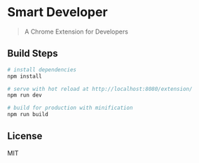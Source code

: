 # Smart Developer

> A Chrome Extension for Developers

## Build Steps

``` bash
# install dependencies
npm install

# serve with hot reload at http://localhost:8080/extension/
npm run dev

# build for production with minification
npm run build
```

## License

MIT
